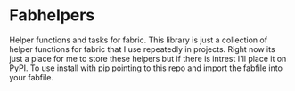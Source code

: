Fabhelpers
==========

Helper functions and tasks for fabric.  This library is just a collection of helper functions
for fabric that I use repeatedly in projects.  Right now its just a place for me to store these
helpers but if there is intrest I'll place it on PyPI.  To use install with pip pointing to this
repo and import the fabfile into your fabfile.